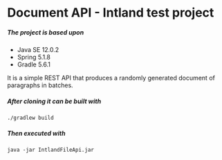 # Document API - Intland test project

##### The project is based upon

- Java SE 12.0.2
- Spring 5.1.8
- Gradle 5.6.1

It is a simple REST API that produces a randomly generated document of paragraphs in batches.

##### After cloning it can be built with

	./gradlew build

##### Then executed with

	java -jar IntlandFileApi.jar
